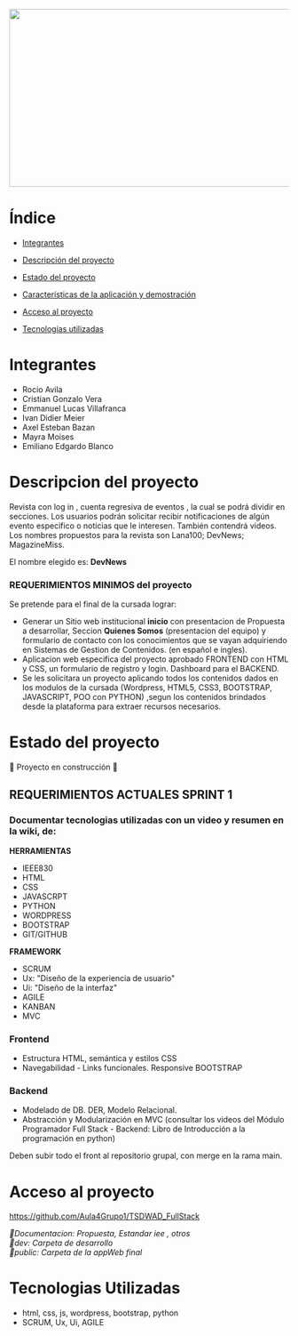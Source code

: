 <p> <img align"right" src = "https://github.com/Aula4Grupo1/TSDWAD_FullStack/blob/main/Documentacion/GIFT/Presentaci%C3%B3n1.gif" width = "1000" height ="320" </p>

# Índice

* [Integrantes](#Integrantes)

* [Descripción del proyecto](#Descripción-del-proyecto)

* [Estado del proyecto](#Estado-del-proyecto)

* [Características de la aplicación y demostración](#Características-de-la-aplicación-y-demostración)

* [Acceso al proyecto](#acceso-proyecto)

* [Tecnologías utilizadas](#tecnologías-utilizadas)


# Integrantes

* Rocio Avila  
* Cristian Gonzalo Vera
* Emmanuel Lucas Villafranca
* Ivan Didier Meier
* Axel Esteban Bazan
* Mayra Moises
* Emiliano Edgardo Blanco

# Descripcion del proyecto

Revista con log in , cuenta regresiva de eventos , la cual se podrá dividir en secciones. Los usuarios podrán solicitar recibir notificaciones de algún evento especifico o noticias que le interesen. También contendrá videos. Los nombres propuestos para la revista son Lana100; DevNews; MagazineMiss. 

El nombre elegido es: <strong>DevNews</strong> 

### REQUERIMIENTOS MINIMOS del proyecto
Se pretende para el final de la cursada lograr: 
* Generar un Sitio web institucional <strong>inicio</strong> con presentacion de Propuesta a desarrollar, Seccion <strong>Quienes Somos</strong> (presentacion del equipo) y formulario de contacto con los conocimientos que se vayan adquiriendo en Sistemas de Gestion de Contenidos. (en español e ingles).
* Aplicacion web especifica del proyecto aprobado FRONTEND con HTML y CSS, un formulario de registro y login. Dashboard para el BACKEND.
* Se les solicitara un proyecto aplicando todos los contenidos dados en los modulos de la cursada (Wordpress, HTML5, CSS3, BOOTSTRAP, JAVASCRIPT, POO con PYTHON) ,segun los contenidos brindados desde la plataforma para extraer recursos necesarios. 


# Estado del proyecto

:construction: Proyecto en construcción :construction:

## <strong>REQUERIMIENTOS ACTUALES SPRINT 1</strong>

### Documentar tecnologias utilizadas con un video y resumen en la wiki, de: 

<strong>**HERRAMIENTAS**</strong>
* IEEE830
* HTML
* CSS
* JAVASCRPT
* PYTHON
* WORDPRESS
* BOOTSTRAP
* GIT/GITHUB

<strong>**FRAMEWORK**</strong>
* SCRUM
* Ux: "Diseño de la experiencia de usuario"
* Ui: "Diseño de la interfaz"
* AGILE
* KANBAN
* MVC 

### Frontend 
* Estructura HTML, semántica y estilos CSS
* Navegabilidad - Links funcionales. Responsive BOOTSTRAP

### Backend 
* Modelado de DB. DER, Modelo Relacional. 
* Abstracción y Modularización en MVC (consultar los videos del Módulo Programador Full Stack - Backend: Libro de Introducción a la programación en python)
 <p> Deben subir todo el front al repositorio grupal, con merge en la rama main.



# Acceso al proyecto 

 https://github.com/Aula4Grupo1/TSDWAD_FullStack
 
 <em> 📁Documentacion:  Propuesta, Estandar iee , otros                                                            
      📁dev:            Carpeta de desarrollo                                                                           
      📁public:         Carpeta de la appWeb final                                                      
</em>

# Tecnologias Utilizadas
* html, css, js, wordpress, bootstrap, python
* SCRUM, Ux, Ui, AGILE


